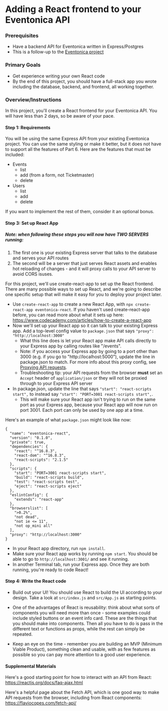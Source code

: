# Adding a React frontend to your Eventonica API

### Prerequisites
* Have a backend API for Eventonica written in Express/Postgres
* This is a follow-up to the [Eventonica project](./eventonica-project.md)

### Primary Goals
* Get experience writing your own React code
* By the end of this project, you should have a full-stack app you wrote including the database, backend, and frontend, all working together.

### Overview/Instructions
In this project, you'll create a React frontend for your Eventonica API. You will have less than 2 days, so be aware of your pace.

#### Step 1: Requirements

You will be using the same Express API from your existing Eventonica project. You can use the same styling or make it better, but it does not have to support all the features of Part 6.  Here are the features that must be included:

- Events
  - list
  - add (from a form, not Ticketmaster)
  - delete
- Users
  - list
  - add
  - delete

If you want to implement the rest of them, consider it an optional bonus.


#### Step 3: Set up React App

##### Note: when following these steps you will now have **TWO SERVERS** running:
1. The first one is your existing Express server that talks to the database and serves your API routes
1. The second will be a server that just serves React assets and enables hot reloading of changes - and it will proxy calls to your API server to avoid CORS isuses.

For this project, we'll use create-react-app to set up the React frontend. There are many possible ways to set up React,
and we're going to describe one specific setup that will make it easy for you to deploy your project later.

- Use `create-react-app` to create a new React App, with `npx create-react-app eventonica-react`.
If you haven't used create-react-app before, you can read more about what it sets up here: https://www.codecademy.com/articles/how-to-create-a-react-app
- Now we'll set up your React app so it can talk to your existing Express app. Add a top-level config value to `package.json` that says `"proxy": "http://localhost:3000"`
  - What this line does is let your React app make API calls directly to your Express app by calling routes like "/events".
  - Note: if you access your Express app by going to a port other than 3000 (e.g. if you go to "http://localhost:5000"), update the line in package.json to match. For more info about this proxy config, see [Proxying API requests](https://create-react-app.dev/docs/proxying-api-requests-in-development/).
  - Troubleshooting tip: your API requests from the browser **must** set an `Accept` header of `application/json` or they will not be proxied through to your Express API server
- In package.json, update the line that says `"start": "react-scripts start",` to instead say `"start": "PORT=3001 react-scripts start",`.
  - This will make sure your React app isn't trying to run on the same port as your Express app, because your React app will now run on port 3001. Each port can only be used by one app at a time.

Here's an example of what `package.json` might look like now:
```
{
  "name": "eventonica-react",
  "version": "0.1.0",
  "private": true,
  "dependencies": {
    "react": "^16.8.3",
    "react-dom": "^16.8.3",
    "react-scripts": "2.1.5"
  },
  "scripts": {
    "start": "PORT=3001 react-scripts start",
    "build": "react-scripts build",
    "test": "react-scripts test",
    "eject": "react-scripts eject"
  },
  "eslintConfig": {
    "extends": "react-app"
  },
  "browserslist": [
    ">0.2%",
    "not dead",
    "not ie <= 11",
    "not op_mini all"
  ],
  "proxy": "http://localhost:3000"
}
```


- In your React app directory, run `npm install`.
- Make sure your React app works by running `npm start`. You should be able to go to `http://localhost:3001/` and see it running.
- In another Terminal tab, run your Express app. Once they are both running, you're ready to code React!


#### Step 4: Write the React code
* Build out your UI! You should use React to build the UI according to your design. Take a look at `src/index.js` and `src/App.js` as starting points.

* One of the advantages of React is reusability: think about what sorts of components you will need more than once - some examples could include styled buttons or an event info card.  These are the things that you should make into components. Then all you have to do is pass in the different text or functions as props, while the rest can simply be repeated.

* Keep an eye on the time - remember you are building an MVP (Minimum Viable Product), something clean and usable, with as few features as possible so you can pay more attention to a good user experience.

#### Supplemental Materials
Here's a good starting point for how to interact with an API from React: https://reactjs.org/docs/faq-ajax.html

Here's a helpful page about the Fetch API, which is one good way to make API requests from the browser, including from React components: https://flaviocopes.com/fetch-api/
